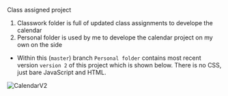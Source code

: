 Class assigned project
1) Classwork folder is full of updated class assignments to develope the calendar
2) Personal folder is used by me to develope the calendar project on my own on the side

*   Within this (`master`) branch `Personal folder` contains most recent version `version 2` of this project which is shown below. There is no CSS, just bare JavaScript and HTML.

![CalendarV2](https://user-images.githubusercontent.com/62902638/78926682-78808780-7a6b-11ea-92b9-da10028386da.gif)